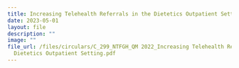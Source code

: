 ```yaml
---
title: Increasing Telehealth Referrals in the Dietetics Outpatient Setting
date: 2023-05-01
layout: file
description: ""
image: ""
file_url: /files/circulars/C_299_NTFGH_QM 2022_Increasing Telehealth Referrals in the
  Dietetics Outpatient Setting.pdf
---
```

